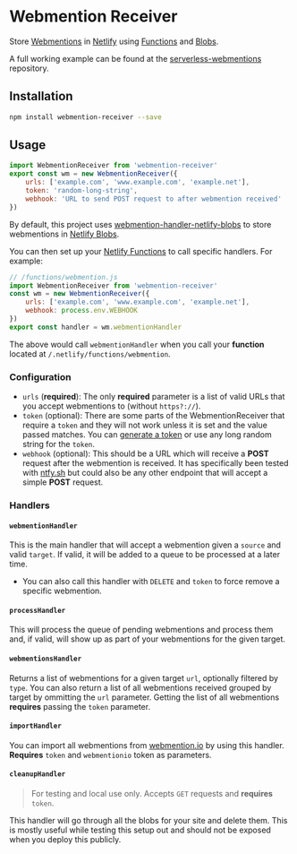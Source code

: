 # Webmention Receiver

Store [Webmentions](https://www.w3.org/TR/webmention/) in [Netlify](https://netlify.com) using [Functions](https://docs.netlify.com/functions/overview/)
and [Blobs](https://docs.netlify.com/blobs/overview/).

A full working example can be found at the [serverless-webmentions](https://github.com/benjifs/serverless-webmentions) repository.

## Installation
```sh
npm install webmention-receiver --save
```

## Usage
```js
import WebmentionReceiver from 'webmention-receiver'
export const wm = new WebmentionReceiver({
	urls: ['example.com', 'www.example.com', 'example.net'],
	token: 'random-long-string',                                        // optional
	webhook: 'URL to send POST request to after webmention received'    // optional
})
```

By default, this project uses [webmention-handler-netlify-blobs](https://github.com/benjifs/webmention-handler-netlify-blobs)
to store webmentions in [Netlify Blobs](https://docs.netlify.com/blobs/overview/).

You can then set up your [Netlify Functions](https://docs.netlify.com/functions/overview/) to call specific handlers.
For example:

```js
// /functions/webmention.js
import WebmentionReceiver from 'webmention-receiver'
const wm = new WebmentionReceiver({
	urls: ['example.com', 'www.example.com', 'example.net'],
	webhook: process.env.WEBHOOK
})
export const handler = wm.webmentionHandler
```

The above would call `webmentionHandler` when you call your **function** located at `/.netlify/functions/webmention`.

### Configuration
* `urls` (**required**): The only **required** parameter is a list of valid URLs that you accept webmentions to (without `https?://`).
* `token` (optional): There are some parts of the WebmentionReceiver that require a `token` and they will not work unless
it is set and the value passed matches. You can [generate a token](https://generate-random.org/string-generator) or use
any long random string for the `token`.
* `webhook` (optional): This should be a URL which will receive a **POST** request after the webmention is received. It
has specifically been tested with [ntfy.sh](https://ntfy.sh/) but could also be any other endpoint that will accept a
simple **POST** request.

### Handlers
#### `webmentionHandler`
This is the main handler that will accept a webmention given a `source` and valid
`target`. If valid, it will be added to a queue to be processed at a later time.
- You can also call this handler with `DELETE` and `token` to force remove a specific
webmention.

#### `processHandler`
This will process the queue of pending webmentions and process them and, if valid,
will show up as part of your webmentions for the given target.

#### `webmentionsHandler`
Returns a list of webmentions for a given target `url`, optionally filtered by `type`.
You can also return a list of all webmentions received grouped by target by ommitting
the `url` parameter. Getting the list of all webmentions **requires** passing the
`token` parameter.

#### `importHandler`
You can import all webmentions from [webmention.io](https://webmention.io) by using
this handler. **Requires** `token` and `webmentionio` token as parameters.

#### `cleanupHandler`
> For testing and local use only. Accepts `GET` requests and **requires** `token`.

This handler will go through all the blobs for your site and delete them. This is
mostly useful while testing this setup out and should not be exposed when you deploy
this publicly.
